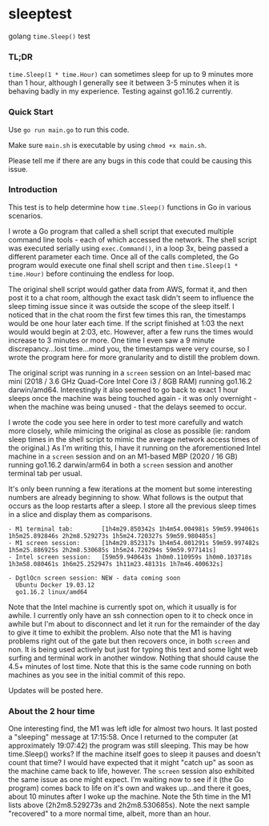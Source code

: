 # sleeptest
golang `time.Sleep()` test 

### TL;DR

`time.Sleep(1 * time.Hour)` can sometimes sleep for up to 9 minutes more than 1 hour, although I generally see it between 3-5 minutes when it is behaving badly in my experience. Testing against go1.16.2 currently.

### Quick Start

Use `go run main.go` to run this code.

Make sure `main.sh` is executable by using `chmod +x main.sh`.

Please tell me if there are any bugs in this code that could be causing this issue.

### Introduction

This test is to help determine how `time.Sleep()` functions in Go in various scenarios.

I wrote a Go program that called a shell script that executed multiple command line tools - each of which accessed the network. The shell script was executed serially using `exec.Command()`, in a loop 3x, being passed a different parameter each time. Once all of the calls completed, the Go program would execute one final shell script and then `time.Sleep(1 * time.Hour)` before continuing the endless for loop. 

The original shell script would gather data from AWS, format it, and then post it to a chat room, although the exact task didn't seem to influence the sleep timing issue since it was outside the scope of the sleep itself. I noticed that in the chat room the first few times this ran, the timestamps would be one hour later each time. If the script finished at 1:03 the next would would begin at 2:03, etc. However, after a few runs the times would increase to 3 minutes or more. One time I even saw a 9 minute discrepancy...lost time...mind you, the timestamps were very course, so I wrote the program here for more granularity and to distill the problem down.

The original script was running in a `screen` session on an Intel-based mac mini (2018 / 3.6 GHz Quad-Core Intel Core i3 / 8GB RAM) running go1.16.2 darwin/amd64. Interestingly it also seemed to go back to exact 1 hour sleeps once the machine was being touched again - it was only overnight - when the machine was being unused - that the delays seemed to occur.

I wrote the code you see here in order to test more carefully and watch more closely, while mimicing the original as close as possible (ie: random sleep times in the shell script to mimic the average network access times of the original.) As I'm writing this, I have it running on the aforementioned Intel machine in a `screen` session and on an M1-based MBP (2020 / 16 GB) running go1.16.2 darwin/arm64 in both a `screen` session and another terminal tab per usual.

It's only been running a few iterations at the moment but some interesting numbers are already beginning to show. What follows is the output that occurs as the loop restarts after a sleep. I store all the previous sleep times in a slice and display them as comparisons.

```
- M1 terminal tab:        [1h4m29.850342s 1h4m54.004981s 59m59.994061s 1h5m25.892846s 2h2m8.529273s 1h5m24.720327s 59m59.980485s]
- M1 screen session:      [1h4m29.852317s 1h4m54.001291s 59m59.997482s 1h5m25.886925s 2h2m8.530685s 1h5m24.720294s 59m59.977141s]
- Intel screen session:   [59m59.940643s 1h0m0.110959s 1h0m0.103718s 1h3m58.080461s 1h6m25.252947s 1h11m23.48131s 1h7m46.400632s]

- DgtlOcn screen session: NEW - data coming soon
  Ubuntu Docker 19.03.12
  go1.16.2 linux/amd64
```

Note that the Intel machine is currently spot on, which it usually is for awhile. I currently only have an ssh connection open to it to check once in awhile but I'm about to disconnect and let it run for the remainder of the day to give it time to exhibit the problem. Also note that the M1 is having problems right out of the gate but then recovers once, in both `screen` and non. It is being used actively but just for typing this text and some light web surfing and terminal work in another window. Nothing that should cause the 4.5+ minutes of lost time. Note that this is the same code running on both machines as you see in the initial commit of this repo.

Updates will be posted here.

### About the 2 hour time

One interesting find, the M1 was left idle for almost two hours. It last posted a "sleeping" message at 17:15:58. Once I returned to the computer (at approximately 19:07:42) the program was still sleeping. This may be how time.Sleep() works? If the machine itself goes to sleep it pauses and doesn't count that time? I would have expected that it might "catch up" as soon as the machine came back to life, however. The `screen` session also exhibited the same issue as one might expect. I'm waiting now to see if it (the Go program) comes back to life on it's own and wakes up...and there it goes, about 10 minutes after I woke up the machine. Note the 5th time in the M1 lists above (2h2m8.529273s and 2h2m8.530685s). Note the next sample "recovered" to a more normal time, albeit, more than an hour.


